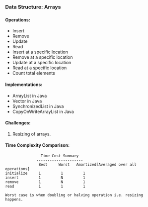 ### Data Structure:  Arrays
###
#### Operations:
- Insert
- Remove
- Update
- Read
- Insert at a specific location
- Remove at a specific location
- Update at a specific location
- Read at a specific location
- Count total elements

#### Implementations:
- ArrayList in Java
- Vector in Java
- SynchronizedList in Java
- CopyOnWriteArrayList in Java

#### Challenges:
1. Resizing of arrays.

#### Time Complexity Comparison:
````
                Time Cost Summary
              ---------------------
               Best     Worst   Amortized[Averaged over all operations]
initialize     1         1         1
insert         1         N         1
remove         1         N         1
read           1         1         1

Worst case is when doubling or halving operation i.e. resizing happens.

````


